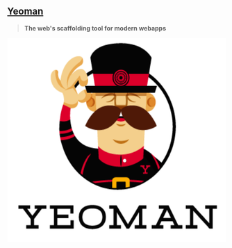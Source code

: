 ## [Yeoman](http://yeoman.io/)

> **The web's scaffolding tool for modern webapps**

<img src="img/yeoman_logo.png" height="470"/>
